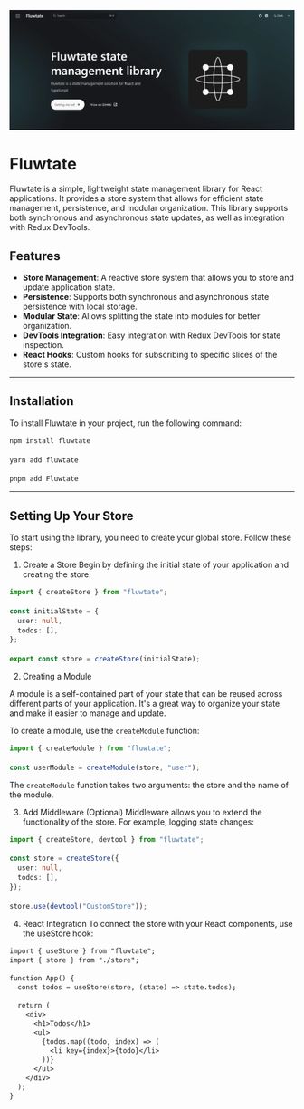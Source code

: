 ![Images documenting the Fluwtate library](./public/screenshot.webp)
# Fluwtate

Fluwtate is a simple, lightweight state management library for React applications. It provides a store system that allows for efficient state management, persistence, and modular organization. This library supports both synchronous and asynchronous state updates, as well as integration with Redux DevTools.

## Features

- **Store Management**: A reactive store system that allows you to store and update application state.
- **Persistence**: Supports both synchronous and asynchronous state persistence with local storage.
- **Modular State**: Allows splitting the state into modules for better organization.
- **DevTools Integration**: Easy integration with Redux DevTools for state inspection.
- **React Hooks**: Custom hooks for subscribing to specific slices of the store's state.

---

## Installation

To install Fluwtate in your project, run the following command:

```bash
npm install fluwtate

yarn add fluwtate

pnpm add Fluwtate
```

---

## Setting Up Your Store

To start using the library, you need to create your global store. Follow these steps:

1. Create a Store
Begin by defining the initial state of your application and creating the store:

```ts
import { createStore } from "fluwtate";

const initialState = {
  user: null,
  todos: [],
};

export const store = createStore(initialState);
```

2. Creating a Module

A module is a self-contained part of your state that can be reused across different parts of your application. It's a great way to organize your state and make it easier to manage and update.

To create a module, use the `createModule` function:

```ts
import { createModule } from "fluwtate";

const userModule = createModule(store, "user");
```

The `createModule` function takes two arguments: the store and the name of the module.

3. Add Middleware (Optional)
Middleware allows you to extend the functionality of the store. For example, logging state changes:

```ts
import { createStore, devtool } from "fluwtate";

const store = createStore({
  user: null,
  todos: [],
});

store.use(devtool("CustomStore"));
```

4. React Integration
To connect the store with your React components, use the useStore hook:

```tsx
import { useStore } from "fluwtate";
import { store } from "./store";

function App() {
  const todos = useStore(store, (state) => state.todos);

  return (
    <div>
      <h1>Todos</h1>
      <ul>
        {todos.map((todo, index) => (
          <li key={index}>{todo}</li>
        ))}
      </ul>
    </div>
  );
}
```
